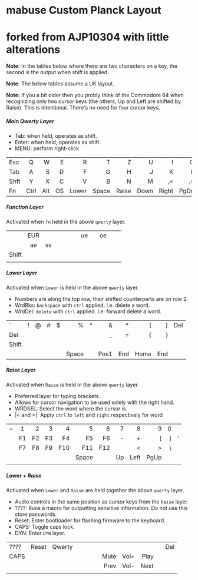 # mabuse Custom Planck Layout
# forked from AJP10304 with little alterations

**Note:** In the tables below where there are two characters on a key, 
the second is the output when shift is applied.
  
**Note:** The below tables assume a UK layout.

**Note:** If you a bit older then you probly think of the Commodore 64 when recognizing only two cursor keys (the others, Up and Left are shifted by Raise). This is intentional. There's no need for four cursor keys.

##### Main Qwerty Layer 

* Tab: when held, operates as shift.
* Enter: when held, operates as shift.
* MENU: perform right-click

|      |        |       |       |       |       |       |       |       |       |       |       |
| ---- | :----: | ----: | ----: | ----: | ----: | ----: | ----: | ----: | ----: | ----: | ----: |
| Esc  | Q      | W     | E     | R     | T     | Z     | U     | I     | O     | P     | Bksp  |
| Tab  | A      | S     | D     | F     | G     | H     | J     | K     | L     | ;:    | '"    |
| Shft | Y      | X     | C     | V     | B     | N     | M     | ,<    | .>    | /?    | Enter |
| Fn   | Ctrl   | Alt   | OS    | Lower | Space | Raise | Down  | Right | PgDn  | Del   |       |

##### Function Layer
Activated when `fn` held in the above `qwerty` layer.

|       |        |       |       |       |       |       |       |       |       |       |       |
| ----  | :----: | ----: | ----: | ----: | ----: | ----: | ----: | ----: | ----: | ----: | ----: |
|       | EUR    |       |       |       |       |       | ue    |       | oe    |       |       |
|       | ae     | ss    |       |       |       |       |       |       |       |       |       |
| Shift |        |       |       |       |       |       |       |       |       |       |       |
|       |        |       |       |       |       |       |       |       |       |       |       |

##### Lower Layer
Activated when `Lower` is held in the above `qwerty` layer.

* Numbers are along the top row, their shifted counterparts are on row 2.
* WrdBks: `backspace` with `ctrl` applied. I.e. delete a word.  
* WrdDel: `delete` with `ctrl` applied. I.e. forward delete a word.

|       |        |       |       |       |       |       |       |       |       |       |       |
| ----  | :----: | ----: | ----: | ----: | ----: | ----: | ----: | ----: | ----: | ----: | ----: |
| `     | !      | @     | #     | $     | %     | ^     | &     | *     | (     | )     | Del   |
| Del   |        |       |       |       |       |       | _     | =     | {     | }     |       |
| Shift |        |       |       |       |       |       |       |       |       |       |       |
|       |        |       |       |       | Space |       | Pos1  | End   | Home  | End   |       |
 
 ##### Raise Layer
 Activated when `Raise` is held in the above `qwerty` layer.
 
 * Preferred layer for typing brackets.
 * Allows for cursor navigation to be used solely with the right hand.
 * WRDSEL: Select the word where the cursor is.
 * |< and >|: Apply `ctrl` to `left` and `right` respectively for word 

|      |        |       |       |       |       |       |       |       |       |       |         |
| ---- | :----: | ----: | ----: | ----: | ----: | ----: | ----: | ----: | ----: | ----: | -----:  |
| ~    | 1      | 2     | 3     | 4     | 5     | 6     | 7     | 8     | 9     | 0     |         |
|      | F1     | F2    | F3    | F4    | F5    | F6    | -     | +     | [     | ]     | '       |
|      | F7     | F8    | F9    | F10   | F11   | F12   |       | <     | >     | \     |         |
|      |        |       |       |       | Space |       | Up    | Left  | PgUp  |       |         |
|      |        |       |       |       |       |       |       |       |       |       |         |
 
##### Lower + Raise
Activated when `Lower` and `Raise` are held together the above `qwerty` layer.

* Audio controls in the same position as cursor keys from the `Raise` layer.  
* ????: Runs a macro for outputting sensitive information.  Do not use this store passwords.
* Reset: Enter bootloader for flashing firmware to the keyboard.
* CAPS: Toggle caps lock.
* DYN: Enter `DYN` layer.

|      |        |        |       |       |       |       |       |       |       |       |         |
| ---- | :----: | ----:  | ----: | ----: | ----: | ----: | ----: | ----: | ----: | ----: | -----:  |
| ???? | Reset  | Qwerty |       |       |       |       |       |       |       |       | Del     |
| CAPS |        |        |       |       |       |       | Mute  | Vol+  | Play  |       |         |
|      |        |        |       |       |       |       | Prev  | Vol-  | Next  |       |         |
|      |        |        |       |       |       |       |       |       |       |       |         |
 
